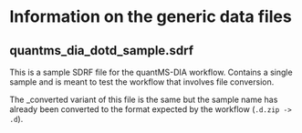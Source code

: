 # Information on the generic data files

## quantms_dia_dotd_sample.sdrf

This is a sample SDRF file for the quantMS-DIA workflow. Contains a single sample and is meant to test the workflow that involves file conversion.

The _converted variant of this file is the same but the sample name has already been converted to the format expected by the workflow (`.d.zip -> .d`).
